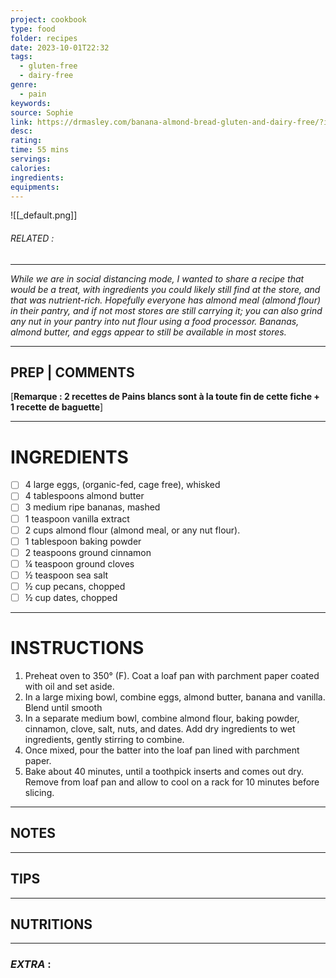 ```yaml
---
project: cookbook
type: food
folder: recipes
date: 2023-10-01T22:32
tags:
  - gluten-free
  - dairy-free
genre:
  - pain
keywords: 
source: Sophie
link: https://drmasley.com/banana-almond-bread-gluten-and-dairy-free/?inf_contact_key=63c77c90667f53fb3a78182ec6add70e16358d5485884e2f31e6019a0d26c8b0
desc: 
rating: 
time: 55 mins
servings: 
calories: 
ingredients: 
equipments:
---
```


![[_default.png]]
###### *RELATED* : 
---
_While we are in social distancing mode, I wanted to share a recipe that would be a treat, with ingredients you could likely still find at the store, and that was nutrient-rich. Hopefully everyone has almond meal (almond flour) in their pantry, and if not most stores are still carrying it; you can also grind any nut in your pantry into nut flour using a food processor. Bananas, almond butter, and eggs appear to still be available in most stores._

---
## PREP | COMMENTS

[**Remarque : 2 recettes de Pains blancs sont à la toute fin de cette fiche + 1 recette de baguette**]

---
# INGREDIENTS

- [ ] 4 large eggs, (organic-fed, cage free), whisked
- [ ] 4 tablespoons almond butter 
- [ ] 3 medium ripe bananas, mashed 
- [ ] 1 teaspoon vanilla extract 
- [ ] 2 cups almond flour (almond meal, or any nut flour). 
- [ ] 1 tablespoon baking powder 
- [ ] 2 teaspoons ground cinnamon 
- [ ] ¼ teaspoon ground cloves
- [ ] ½ teaspoon sea salt
- [ ] ½ cup pecans, chopped
- [ ] ½ cup dates, chopped

---
# INSTRUCTIONS

1. Preheat oven to 350° (F). Coat a loaf pan with parchment paper coated with oil and set aside.
2. In a large mixing bowl, combine eggs, almond butter, banana and vanilla. Blend until smooth
3. In a separate medium bowl, combine almond flour, baking powder, cinnamon, clove, salt, nuts, and dates. Add dry ingredients to wet ingredients, gently stirring to combine.
4. Once mixed, pour the batter into the loaf pan lined with parchment paper.
5. Bake about 40 minutes, until a toothpick inserts and comes out dry. Remove from loaf pan and allow to cool on a rack for 10 minutes before slicing.


---
## NOTES



---
## TIPS



---
## NUTRITIONS



---
### *EXTRA* :



